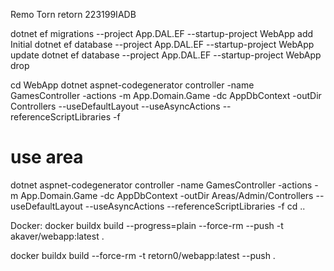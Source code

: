 Remo Torn
retorn
223199IADB


dotnet ef migrations --project App.DAL.EF --startup-project WebApp add Initial
dotnet ef database   --project App.DAL.EF --startup-project WebApp update
dotnet ef database   --project App.DAL.EF --startup-project WebApp drop



cd WebApp
dotnet aspnet-codegenerator controller -name GamesController        -actions -m  App.Domain.Game        -dc AppDbContext -outDir Controllers --useDefaultLayout --useAsyncActions --referenceScriptLibraries -f
# use area
dotnet aspnet-codegenerator controller -name GamesController        -actions -m  App.Domain.Game        -dc AppDbContext -outDir Areas/Admin/Controllers --useDefaultLayout --useAsyncActions --referenceScriptLibraries -f
cd ..


Docker:
docker buildx build --progress=plain --force-rm --push -t akaver/webapp:latest .

docker buildx build --force-rm -t retorn0/webapp:latest --push . 